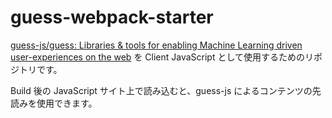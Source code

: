 # guess-webpack-starter         

[guess-js/guess: Libraries & tools for enabling Machine Learning driven user-experiences on the web](https://github.com/guess-js/guess) を Client JavaScript として使用するためのリポジトリです。           

Build 後の JavaScript サイト上で読み込むと、guess-js によるコンテンツの先読みを使用できます。     

